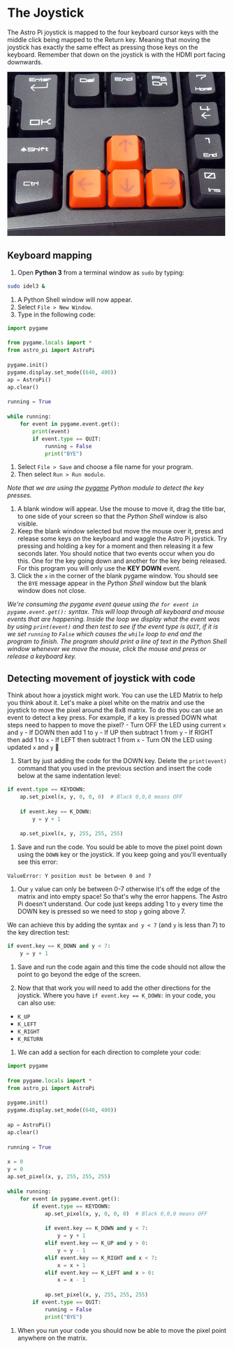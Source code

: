 # The Joystick

The Astro Pi joystick is mapped to the four keyboard cursor keys with the middle click being mapped to the Return key. Meaning that moving the joystick has exactly the same effect as pressing those keys on the keyboard. Remember that down on the joystick is with the HDMI port facing downwards.

  ![](images/cursor_keys.jpg)
  
## Keyboard mapping

1. Open **Python 3** from a terminal window as `sudo` by typing:
  
  ```bash
  sudo idel3 &
  ```
1. A Python Shell window will now appear.
1. Select `File > New Window`.
1. Type in the following code:

  ```python
  import pygame
  
  from pygame.locals import *
  from astro_pi import AstroPi
  
  pygame.init()
  pygame.display.set_mode((640, 480))
  ap = AstroPi()
  ap.clear()
  
  running = True
  
  while running:
      for event in pygame.event.get():
          print(event)
          if event.type == QUIT:
              running = False
              print("BYE")
  ```

1. Select `File > Save` and choose a file name for your program.
1. Then select `Run > Run module`.

  *Note that we are using the [pygame](http://www.pygame.org/docs/) Python module to detect the key presses.*

1. A blank window will appear. Use the mouse to move it, drag the title bar, to one side of your screen so that the *Python Shell* window is also visible.
1. Keep the blank window selected but move the mouse over it, press and release some keys on the keyboard and waggle the Astro Pi joystick. Try pressing and holding a key for a moment and then releasing it a few seconds later. You should notice that two events occur when you do this. One for the key going down and another for the key being released. For this program you will only use the **KEY DOWN** event.
1. Click the `x` in the corner of the blank pygame window. You should see the `BYE` message appear in the *Python Shell* window but the blank window does not close. 

  *We're consuming the pygame event queue using the `for event in pygame.event.get():` syntax. This will loop through all keyboard and mouse events that are happening. Inside the loop we display what the event was by using `print(event)` and then test to see if the event type is `QUIT`, if it is we set `running` to `False` which causes the `while` loop to end and the program to finish. The program should print a line of text in the Python Shell window whenever we move the mouse, click the mouse and press or release a keyboard key.*
  
## Detecting movement of joystick with code

Think about how a joystick might work. You can use the LED Matrix to help you think about it. Let's make a pixel white on the matrix and use the joystick to move the pixel around the 8x8 matrix. To do this you can use an event to detect a key press. For example, if a key is pressed DOWN what steps need to happen to move the pixel? 
    - Turn OFF the LED using current `x` and `y`
    - If DOWN then add 1 to `y`
    - If UP then subtract 1 from `y`
    - If RIGHT then add 1 to `x`
    - If LEFT then subtract 1 from `x`
    - Turn ON the LED using updated `x` and `y`

1. Start by just adding the code for the DOWN key. Delete the `print(event)` command that you used in the previous section and insert the code below at the same indentation level:

  ```python
  if event.type == KEYDOWN:
      ap.set_pixel(x, y, 0, 0, 0)  # Black 0,0,0 means OFF
      
      if event.key == K_DOWN:
          y = y + 1
      
      ap.set_pixel(x, y, 255, 255, 255)
  ```

1. Save and run the code. You sould be able to move the pixel point down using the `DOWN` key or the joystick. If you keep going and you'll eventually see this error:

  `ValueError: Y position must be between 0 and 7`

1. Our `y` value can only be between 0-7 otherwise it's off the edge of the matrix and into empty space! So that's why the error happens. The Astro Pi doesn't understand. Our code just keeps adding 1 to `y` every time the DOWN key is pressed so we need to stop `y` going above 7. 

  We can achieve this by adding the syntax `and y < 7` (and `y` is less than 7) to the key direction test:
  
  ```python
  if event.key == K_DOWN and y < 7:
      y = y + 1
  ```

1. Save and run the code again and this time the code should not allow the point to go beyond the edge of the screen.

1. Now that that work you will need to add the other directions for the joystick. Where you have `if event.key == K_DOWN:` in your code, you can also use:

  - `K_UP`
  - `K_LEFT`
  - `K_RIGHT`
  - `K_RETURN`

1. We can add a section for each direction to complete your code:
  ```python
  import pygame
  
  from pygame.locals import *
  from astro_pi import AstroPi
  
  pygame.init()
  pygame.display.set_mode((640, 480))
  
  ap = AstroPi()
  ap.clear()
  
  running = True
  
  x = 0
  y = 0
  ap.set_pixel(x, y, 255, 255, 255)
  
  while running:
      for event in pygame.event.get():
          if event.type == KEYDOWN:
              ap.set_pixel(x, y, 0, 0, 0)  # Black 0,0,0 means OFF
              
              if event.key == K_DOWN and y < 7:
                  y = y + 1
              elif event.key == K_UP and y > 0:
                  y = y - 1
              elif event.key == K_RIGHT and x < 7:
                  x = x + 1
              elif event.key == K_LEFT and x > 0:
                  x = x - 1
              
              ap.set_pixel(x, y, 255, 255, 255)
          if event.type == QUIT:
              running = False
              print("BYE")
  ```

1. When you run your code you should now be able to move the pixel point anywhere on the matrix.
